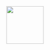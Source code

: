 

<div id="header" align="center">
  <img src="https://media.giphy.com/media/LMt9638dO8dftAjtco/giphy.gif" width=100/>
</div>

